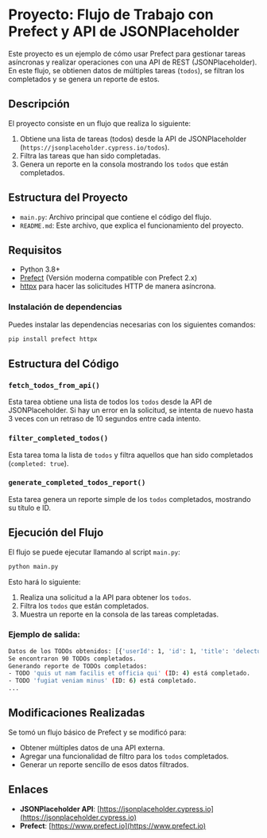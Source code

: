 
# Proyecto: Flujo de Trabajo con Prefect y API de JSONPlaceholder

Este proyecto es un ejemplo de cómo usar Prefect para gestionar tareas asíncronas y realizar operaciones con una API de REST (JSONPlaceholder). En este flujo, se obtienen datos de múltiples tareas (`todos`), se filtran los completados y se genera un reporte de estos.

## Descripción

El proyecto consiste en un flujo que realiza lo siguiente:

1. Obtiene una lista de tareas (todos) desde la API de JSONPlaceholder (`https://jsonplaceholder.cypress.io/todos`).
2. Filtra las tareas que han sido completadas.
3. Genera un reporte en la consola mostrando los `todos` que están completados.

## Estructura del Proyecto

- `main.py`: Archivo principal que contiene el código del flujo.
- `README.md`: Este archivo, que explica el funcionamiento del proyecto.

## Requisitos

- Python 3.8+
- [Prefect](https://docs.prefect.io/getting-started/installation/) (Versión moderna compatible con Prefect 2.x)
- [httpx](https://www.python-httpx.org/) para hacer las solicitudes HTTP de manera asíncrona.

### Instalación de dependencias

Puedes instalar las dependencias necesarias con los siguientes comandos:

```bash
pip install prefect httpx
```

## Estructura del Código

### `fetch_todos_from_api()`

Esta tarea obtiene una lista de todos los `todos` desde la API de JSONPlaceholder. Si hay un error en la solicitud, se intenta de nuevo hasta 3 veces con un retraso de 10 segundos entre cada intento.

### `filter_completed_todos()`

Esta tarea toma la lista de `todos` y filtra aquellos que han sido completados (`completed: true`).

### `generate_completed_todos_report()`

Esta tarea genera un reporte simple de los `todos` completados, mostrando su título e ID.

## Ejecución del Flujo

El flujo se puede ejecutar llamando al script `main.py`:

```bash
python main.py
```

Esto hará lo siguiente:

1. Realiza una solicitud a la API para obtener los `todos`.
2. Filtra los `todos` que están completados.
3. Muestra un reporte en la consola de las tareas completadas.

### Ejemplo de salida:

```bash
Datos de los TODOs obtenidos: [{'userId': 1, 'id': 1, 'title': 'delectus aut autem', 'completed': false}, ...]
Se encontraron 90 TODOs completados.
Generando reporte de TODOs completados:
- TODO 'quis ut nam facilis et officia qui' (ID: 4) está completado.
- TODO 'fugiat veniam minus' (ID: 6) está completado.
...
```

## Modificaciones Realizadas

Se tomó un flujo básico de Prefect y se modificó para:

- Obtener múltiples datos de una API externa.
- Agregar una funcionalidad de filtro para los `todos` completados.
- Generar un reporte sencillo de esos datos filtrados.

## Enlaces

- **JSONPlaceholder API**: [https://jsonplaceholder.cypress.io](https://jsonplaceholder.cypress.io)
- **Prefect**: [https://www.prefect.io](https://www.prefect.io)
